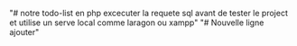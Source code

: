  "# notre todo-list en php excecuter la requete sql avant de tester le project et utilise un serve local comme laragon ou xampp" 
"# Nouvelle ligne ajouter"